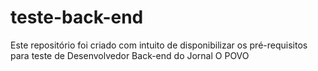 # teste-back-end
Este repositório foi criado com intuito de disponibilizar os pré-requisitos para teste de Desenvolvedor Back-end do Jornal O POVO
